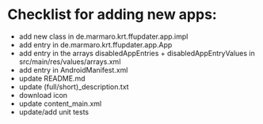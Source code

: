 # Checklist for adding new apps:
- add new class in de.marmaro.krt.ffupdater.app.impl
- add entry in de.marmaro.krt.ffupdater.app.App
- add entry in the arrays disabledAppEntries + disabledAppEntryValues in src/main/res/values/arrays.xml
- add entry in AndroidManifest.xml <queries>
- update README.md
- update (full/short)_description.txt
- download icon
- update content_main.xml
- update/add unit tests